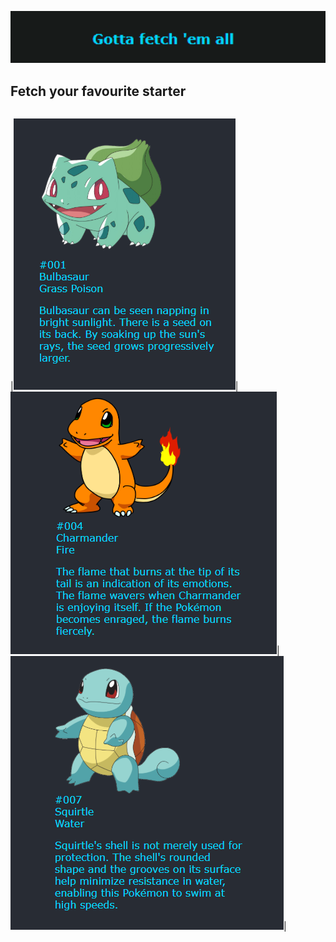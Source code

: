 <img
        src='./readmeImages/pokemon.PNG'
        alt="Pokemon title"
        width="700"
      />

## Fetch your favourite starter

|     |     |
| :-: | :-: |


|<img
        src='./readmeImages/pokemon7.PNG'
        alt="Pokemon title"
      />|<img
        src='./readmeImages/pokemon11.PNG'
        alt="Pokemon title"
   />|<img
        src='./readmeImages/pokemon12.PNG'
        alt="Pokemon title"
        />|
